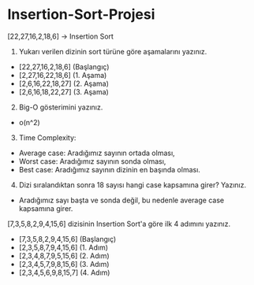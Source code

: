 # Insertion-Sort-Projesi

[22,27,16,2,18,6] -> Insertion Sort

1. Yukarı verilen dizinin sort türüne göre aşamalarını yazınız.
- [22,27,16,2,18,6] (Başlangıç)
- [2,27,16,22,18,6] (1. Aşama)
- [2,6,16,22,18,27] (2. Aşama)
- [2,6,16,18,22,27] (3. Aşama)

2. Big-O gösterimini yazınız.
- o(n^2)

3. Time Complexity: 
- Average case: Aradığımız sayının ortada olması,
- Worst case: Aradığımız sayının sonda olması, 
- Best case: Aradığımız sayının dizinin en başında olması.

4. Dizi sıralandıktan sonra 18 sayısı hangi case kapsamına girer? Yazınız.
- Aradığımız sayı başta ve sonda değil, bu nedenle average case kapsamına girer.

[7,3,5,8,2,9,4,15,6] dizisinin Insertion Sort'a göre ilk 4 adımını yazınız.
- [7,3,5,8,2,9,4,15,6] (Başlangıç)
- [2,3,5,8,7,9,4,15,6] (1. Adım)
- [2,3,4,8,7,9,5,15,6] (2. Adım)
- [2,3,4,5,7,9,8,15,6] (3. Adım)
- [2,3,4,5,6,9,8,15,7] (4. Adım)

